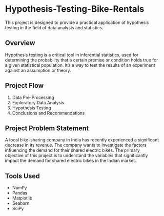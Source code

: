 # Hypothesis-Testing-Bike-Rentals
This project is designed to provide a practical application of hypothesis testing in the field of data analysis and statistics.

## Overview
Hypothesis testing is a critical tool in inferential statistics, used for determining the probability that a certain premise or condition holds true for a given statistical population. It’s a way to test the results of an experiment against an assumption or theory.

## Project Flow
1. Data Pre-Processing
2. Exploratory Data Analysis
3. Hypothesis Testing
4. Conclusions and Recommendations

## Project Problem Statement
A local bike-sharing company in India has recently experienced a significant decrease in its revenue. The company wants to investigate the factors influencing the demand for their shared electric bikes.
The primary objective of this project is to understand the variables that significantly impact the demand for shared electric bikes in the Indian market. 

## Tools Used
- NumPy
- Pandas
- Matplotlib
- Seaborn
- SciPy 


